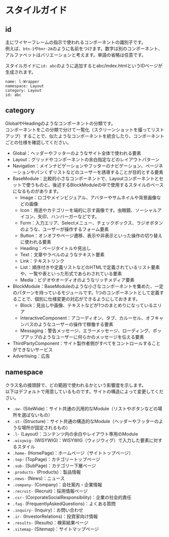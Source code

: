 # スタイルガイド

## id
主にワイヤーフレームの指示で使われるコンポーネントの識別子です。  
例えば、`btn-1`や`bnr-2A`のように名前をつけます。数字は別のコンポーネント、アルファベットはバリエーションと考えます。単語の省略は任意です。

スタイルガイドに`id: abc`のように追加するとabc/index.htmlというIDページが生成されます。

```
name: l-Wrapper
namespace: Layout
category: Layout
id: abc
```

## category
GlobalやHeadingのようなコンポーネントの分類です。  
コンポーネントをこの分類で分けて一覧化（スクリーンショットを撮ってリストアップ）することで、似たようなコンポーネントを統合したり、コンポーネントごとの仕様を確認してください。

- Global：ヘッダーやフッターのようなサイト全体で使われる要素
- Layout：グリッドやコンポーネントの余白指定などのレイアウトパターン
- Navigation：メインナビゲーションやフッターのナビゲーション、ページネーションやパンくずリストなどのユーザーを誘導することが目的とする要素
- BaseModule：比較的小さなコンポーネントで、Layoutコンポーネントとセットで使うものと、後述するBlockModuleの中で使用するスタイルのベースになるものがあります。
  - Image：ロゴやメインビジュアル、アバターやサムネイルや背景画像などの画像
  - Icon：用途やカテゴリーを端的に示す画像です。虫眼鏡、ソーシャルアイコン、矢印、ハンバーガーなどです。
  - Form：入力エリア、Selectメニュー、チェックボックス、ラジオボタンのような、ユーザーが操作するフォーム要素
  - Button：オンオフやページ遷移、表示や非表示といった操作の切り替えに使われる要素
  - Heading：ページタイトルや見出し
  - Text：文章やラベルのようなテキスト要素
  - Link：テキストリンク
  - List：順序付きや定義リストなどのHTMLで定義されているリスト要素や、一覧や表といった形式であらわされている要素
  - Media：ビデオやオーディオのようなリッチメディア要素
- BlockModule：BaseModuleのような小さなコンポーネントを集めた、一定のパターンを持っているモジュールです。1つのコンポーネントとして定義することで、個別に仕様変更の対応ができるようにしておきます。
  - Block：見出しや画像、テキストなどが1つのまとめりになっているエリア
  - InteractiveComponent：アコーディオン、タブ、カルーセル、オフキャンバスのようなユーザーの操作で稼働する要素
  - Messaging：警告メッセージ、エラーメッセージ、ローディング、ポップアップのようなユーザーに何らかのメッセージを伝える要素
- ThirdPartyComponent：サイト製作者側がすべてをコントロールすることができないサービス
- Advertising：広告


## namespace
クラス名の接頭辞で、どの範囲で使われるかという影響度を示します。  
以下はデフォルトで用意しているものです。サイトの構造によって変更してください。

- `.sw-` (SiteWide)：サイト共通の汎用的なModule（リストやボタンなどの場所を選ばないもの）
- `.st-` (Structure)：サイト共通の構造的なModule（ヘッダーやフッターのような場所が固定されるもの）
- `.l-` (Layout)：コンテンツ内の余白やレイアウト専用のModule
- `.wisywig-` (WISYWIG)：WISYWIG（ウィジウィグ）で入力した要素に対するスタイル
- `.home-` (HomePage)：ホームページ（サイトトップページ）
- `.top-` (TopPage)：カテゴリートップページ
- `.sub-` (SubPage)：カテゴリー下層ページ
- `.products-` (Products)：製品情報
- `.news-` (News)：ニュース
- `.company-` (Company)：会社案内・企業情報
- `.recruit-` (Recruit)：採用情報ページ
- `.csr-` (CorporateSocialResponsibility)：企業の社会的責任
- `.faq-` (FrequentlyAskedQuestions)：よくある質問
- `.inquiry-` (Inquiry)：お問い合わせ
- `.ir-` (InvestorRelations)：投資家向け情報
- `.results-` (Results)：検索結果ページ
- `.sitemap-` (Sitemap)：サイトマップページ
